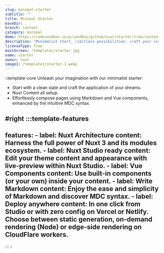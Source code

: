 ```yaml
---
slug: minimal-starter
subtitle: ""
title: Minimal Starter
baseDir: .
branch: content
category: minimal
demo: https://codesandbox.io/p/sandbox/github/nuxt/starter/tree/content
description: "Minimalist start, limitless possibilities: craft your vision!"
licenseType: free
mainScreen: /templates/starter.jpg
name: starter
owner: nuxt
image1: /templates/starter-1.webp
---
```


::template-core
Unleash your imagination with our minimalist starter:

- Start with a clean slate and craft the application of your dreams.
- Nuxt Content all setup.
- Effortlessly compose pages using Markdown and Vue components, enhanced by the intuitive MDC syntax.

#right
  :::template-features
  ---
  features:
    - label: Nuxt Architecture
      content: Harness the full power of Nuxt 3 and its modules ecosystem.
    - label: Nuxt Studio ready
      content: Edit your theme content and appearance with live-preview within Nuxt
        Studio.
    - label: Vue Components
      content: Use built-in components (or your own) inside your content.
    - label: Write Markdown
      content: Enjoy the ease and simplicity of Markdown and discover MDC syntax.
    - label: Deploy anywhere
      content: In one click from Studio or with zero config on Vercel or Netlify.
        Choose between static generation, on-demand rendering (Node) or edge-side
        rendering on CloudFlare workers.
  ---
  :::
::
